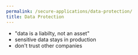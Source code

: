 ```yaml
---
permalink: /secure-applications/data-protection/
title: Data Protection
---
```


- "data is a liabilty, not an asset"
- sensitive data stays in production
- don't trust other companies